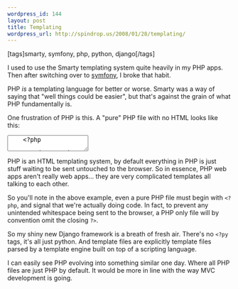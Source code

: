 ```yaml
--- 
wordpress_id: 144
layout: post
title: Templating
wordpress_url: http://spindrop.us/2008/01/28/templating/
---
```

[tags]smarty, symfony, php, python, django[/tags]

I used to use the Smarty templating system quite heavily in my PHP apps.  Then after switching over to [symfony][], I broke that habit.

PHP *is* a templating language for better or worse.  Smarty was a way of saying that "well things could be easier", but that's against the grain of what PHP fundamentally is.

One frustration of PHP is this.  A "pure" PHP file with no HTML looks like this:

<div><textarea name="code" class="php">
	<?php
	
	// code goes here
	// ...
	
	// end of file
</textarea></div>

PHP is an HTML templating system, by default everything in PHP is just stuff waiting to be sent untouched to the browser.  So in essence, PHP web apps aren't really web apps... they are very complicated templates all talking to each other.

So you'll note in the above example, even a pure PHP file must begin with `<?php`, and signal that we're actually doing code.  In fact, to prevent any unintended whitespace being sent to the browser, a PHP only file will by convention omit the closing `?>`.

So my shiny new Django framework is a breath of fresh air.  There's no `<?py` tags, it's all just python.  And template files are explicitly template files parsed by a template engine built on top of a scripting language.

I can easily see PHP evolving into something similar one day.  Where all PHP files are just PHP by default.  It would be more in line with the way MVC development is going. 

[rbu]: http://reviewsby.us/
[symfony]: http://symfony-project.com/
